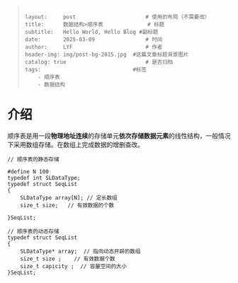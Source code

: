 > ```
> 
> layout:     post   				    # 使用的布局（不需要改）
> title:      数据结构>顺序表 				# 标题 
> subtitle:   Hello World, Hello Blog #副标题
> date:       2025-03-09 				# 时间
> author:     LYF 						# 作者
> header-img: img/post-bg-2015.jpg 	#这篇文章标题背景图片
> catalog: true 						# 是否归档
> tags:								#标签
>     - 顺序表
>     - 数据结构
> ```
>

# 介绍

顺序表是用一段**物理地址连续**的存储单元**依次存储数据元素**的线性结构，一般情况下采用数组存储。在数组上完成数据的增删查改。

```
// 顺序表的静态存储

#define N 100
typedef int SLDataType;
typedef struct SeqList
{
	SLDataType array[N]; // 定长数组
	size_t size;   // 有效数据的个数 

}SeqList;

// 顺序表的动态存储
typedef struct SeqList
{  
    SLDataType* array;  // 指向动态开辟的数组
    size_t size ;    // 有效数据个数
    size_t capicity ;  // 容量空间的大小
}SeqList;


```

